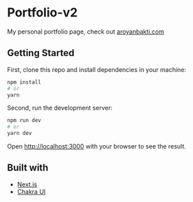 # Portfolio-v2

My personal portfolio page, check out [aroyanbakti.com](https://aroyanbakti.com)

## Getting Started

First, clone this repo and install dependencies in your machine:

```bash
npm install
# or
yarn
```

Second, run the development server:

```bash
npm run dev
# or
yarn dev
```

Open [http://localhost:3000](http://localhost:3000) with your browser to see the result.

## Built with

- [Next.js](https://nextjs.org/)
- [Chakra UI](https://chakra-ui.com/)
